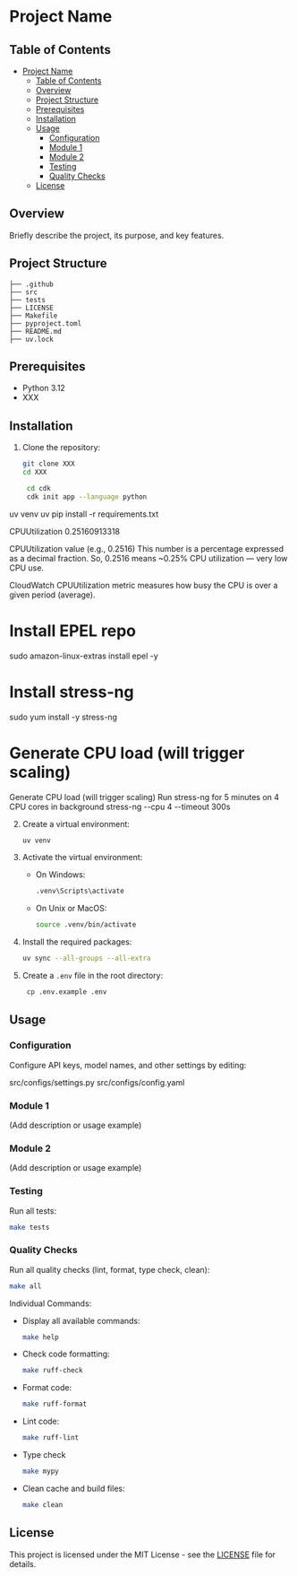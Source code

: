 # Project Name

## Table of Contents

- [Project Name](#project-name)
  - [Table of Contents](#table-of-contents)
  - [Overview](#overview)
  - [Project Structure](#project-structure)
  - [Prerequisites](#prerequisites)
  - [Installation](#installation)
  - [Usage](#usage)
    - [Configuration](#configuration)
    - [Module 1](#module-1)
    - [Module 2](#module-2)
    - [Testing](#testing)
    - [Quality Checks](#quality-checks)
  - [License](#license)

## Overview

Briefly describe the project, its purpose, and key features.

## Project Structure

```text
├── .github
├── src
├── tests
├── LICENSE
├── Makefile
├── pyproject.toml
├── README.md
├── uv.lock
```

## Prerequisites

- Python 3.12
- XXX

## Installation

1. Clone the repository:

   ```bash
   git clone XXX
   cd XXX
   ```

   ```bash
    cd cdk
    cdk init app --language python
    ```

uv venv
uv pip install -r requirements.txt


CPUUtilization	0.25160913318

CPUUtilization value (e.g., 0.2516)
This number is a percentage expressed as a decimal fraction.
So, 0.2516 means ~0.25% CPU utilization — very low CPU use.

CloudWatch CPUUtilization metric measures how busy the CPU is over a given period (average).

# Install EPEL repo
sudo amazon-linux-extras install epel -y

# Install stress-ng
sudo yum install -y stress-ng


# Generate CPU load (will trigger scaling)
Generate CPU load (will trigger scaling)
Run stress-ng for 5 minutes on 4 CPU cores in background
stress-ng --cpu 4 --timeout 300s




















2. Create a virtual environment:

   ```bash
   uv venv
   ```

3. Activate the virtual environment:
   - On Windows:

     ```bash
     .venv\Scripts\activate
     ```

   - On Unix or MacOS:

     ```bash
     source .venv/bin/activate
     ```

4. Install the required packages:

   ```bash
   uv sync --all-groups --all-extra
   ```

5. Create a `.env` file in the root directory:

   ```bash
    cp .env.example .env
   ```

## Usage

### Configuration

Configure API keys, model names, and other settings by editing:

src/configs/settings.py
src/configs/config.yaml

### Module 1

(Add description or usage example)

### Module 2

(Add description or usage example)

### Testing

Run all tests:

```bash
make tests
```

### Quality Checks

Run all quality checks (lint, format, type check, clean):

```bash
make all
```

Individual Commands:

- Display all available commands:

    ```bash
    make help
    ```

- Check code formatting:

    ```bash
    make ruff-check
    ```

- Format code:

    ```bash
    make ruff-format
    ```

- Lint code:

    ```bash
    make ruff-lint
    ```

- Type check

    ```bash
    make mypy
  ```

- Clean cache and build files:

    ```bash
    make clean
    ```

## License

This project is licensed under the MIT License - see the [LICENSE](LICENSE) file for details.

